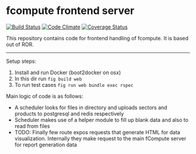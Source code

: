 # fcompute frontend server

[![Build Status](https://travis-ci.org/sharma-abhishek-it/fcompute_frontend_server.svg?branch=master)](https://travis-ci.org/sharma-abhishek-it/fcompute_frontend_server)
[![Code Climate](https://codeclimate.com/github/sharma-abhishek-it/fcompute_frontend_server/badges/gpa.svg)](https://codeclimate.com/github/sharma-abhishek-it/fcompute_frontend_server)
[![Coverage Status](https://coveralls.io/repos/sharma-abhishek-it/fcompute_frontend_server/badge.svg?branch=master)](https://coveralls.io/r/sharma-abhishek-it/fcompute_frontend_server?branch=master)


This repository contains code for frontend handling of fcompute. It is based out of ROR.

-----------------
Setup steps:

1. Install and run Docker (boot2docker on osx)
2. In this dir run `fig build web`
3. To run test cases `fig run web bundle exec rspec`

Main logic of code is as follows:
- A scheduler looks for files in directory and uploads sectors and products to postgresql and redis respectively
- Scheduler makes use of a helper module to fill up blank data and also to read from files
- TODO: Finally few route expos requests that generate HTML for data visualization. Internally they make request to the main fCompute server for report generation data
